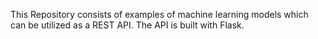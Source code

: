 This Repository consists of examples of machine learning models which can be utilized as a REST API. The API is built with Flask.

